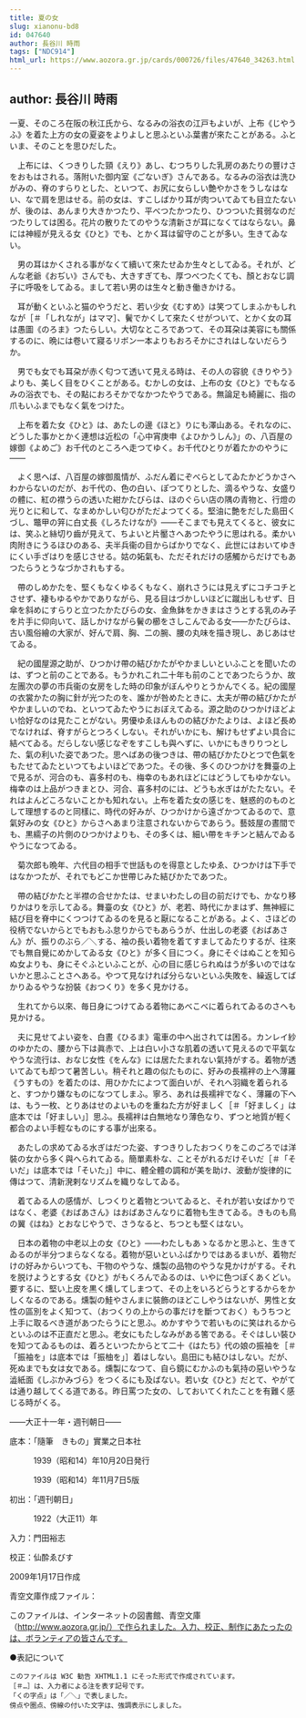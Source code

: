 ```yaml
---
title: 夏の女
slug: xianonu-bd8
id: 047640
author: 長谷川 時雨
tags: ["NDC914"]
html_url: https://www.aozora.gr.jp/cards/000726/files/47640_34263.html
---
```


## author: 長谷川 時雨

一夏、そのころ在阪の秋江氏から、なるみの浴衣の江戸もよいが、上布《じやうふ》を着た上方の女の夏姿をよりよしと思ふといふ葉書が來たことがある。ふといま、そのことを思ひだした。



　上布には、くつきりした頸《えり》あし、むつちりした乳房のあたりの豐けさをおもはされる。落附いた御内室《ごないぎ》さんである。なるみの浴衣は洗ひがみの、脊のすらりとした、といつて、お尻に女らしい艶やかさをうしなはない、なで肩を思はせる。前の女は、すこしばかり耳が肉ついてゐても目立たないが、後のは、あんまり大きかつたり、平べつたかつたり、ひつついた貧弱なのだつたりしては困る。花片の散りたてのやうな清新さが耳になくてはならない。鼻には神經が見える女《ひと》でも、とかく耳は留守のことが多い。生きてゐない。

　男の耳はかくされる事がなくて續いて來たせゐか生々としてゐる。それが、どんな老爺《おぢい》さんでも、大きすぎても、厚つべつたくても、顏とおなじ調子に呼吸をしてゐる。まして若い男のは生々と動き働きかける。

　耳が動くといふと猫のやうだと、若い少女《むすめ》は笑つてしまふかもしれなが［＃「しれなが」はママ］、鬢でかくして來たくせがついて、とかく女の耳は愚圖《のろま》つたらしい。大切なところであつて、その耳朶は美容にも關係するのに、晩には卷いて寢るリボン一本よりもおろそかにされはしないだらうか。

　男でも女でも耳朶が赤く匂つて透いて見える時は、その人の容貌《きりやう》よりも、美しく目をひくことがある。むかしの女は、上布の女《ひと》でもなるみの浴衣でも、その點におろそかでなかつたやうである。無論足も綺麗に、指の爪もいふまでもなく氣をつけた。



　上布を着た女《ひと》は、あたしの邊《ほと》りにも澤山ある。それなのに、どうした事かとかく連想は近松の「心中宵庚申《よひかうしん》」の、八百屋の嫁御《よめご》お千代のところへ走つてゆく。お千代ひとりが着たかのやうに――

　よく思へば、八百屋の嫁御風情が、ふだん着にぞべらとしてゐたかどうかさへわからないのだが、お千代の、色の白い、ぽつてりとした、滴るやうな、女盛りの體に、紅の襟うらの透いた紺かたびらは、ほのぐらい店の隅の青物と、行燈の光りとに和して、なまめかしい匂ひがただよつてくる。堅油に艶をだした島田くづし、鼈甲の笄に白丈長《しろたけなが》――そこまでも見えてくると、彼女には、笑ふと絲切り齒が見えて、ちよいと片靨さへあつたやうに思はれる。柔かい肉附きにうるほひのある、夫半兵衞の目からばかりでなく、此世にはおいてゆきにくい手ざはりを感じさせる。姑の妬氣も、ただそれだけの感觸からだけでもあつたらうとうなづかされもする。



　帶のしめかたを、堅くもなくゆるくもなく、崩れさうには見えずにコチコチとさせず、褄もゆるやかでありながら、見る目はづかしいほどに蹴出しもせず、日傘を斜めにすらりと立つたかたびらの女、金魚鉢をかきまはさうとする乳のみ子を片手に仰向いて、話しかけながら鬢の櫛をさしこんでゐる女――かたびらは、古い風俗繪の大家が、好んで肩、胸、二の腕、腰の丸味を描き現し、あじあはせてゐる。

　紀の國屋源之助が、ひつかけ帶の結びかたがやかましいといふことを聞いたのは、ずつと前のことである。もうかれこれ二十年も前のことであつたらうか、故左團次の夢の市兵衞の女房をした時の印象がぼんやりとうかんでくる。紀の國屋の衣裳かたの胸に針が光つたのを、誰かが咎めたときに、太夫が帶の結びかたがやかましいのでね、といつてゐたやうにおぼえてゐる。源之助のひつかけほどよい恰好なのは見たことがない。男優ゆゑほんものの結びかたよりは、よほど長めでなければ、脊すがらとつろくしない。それがいかにも、解けもせずよい具合に結べてゐる。だらしない感じなぞをすこしも與へずに、いかにもきりりつとした、氣の利いた姿であつた。思へばあの後つきは、帶の結びかたひとつで色氣をもたせてゐたといつてもよいほどであつた。その後、多くのひつかけを舞臺の上で見るが、河合のも、喜多村のも、梅幸のもあれほどにはどうしてもゆかない。梅幸のは上品がつきまとひ、河合、喜多村のには、どうも水ぎはがたたない。それはよんどころないことかも知れない。上布を着た女の感じを、魅惑的のものとして理想するのと同樣に、時代の好みが、ひつかけから遠ざかつてゐるので、意氣好みの女《ひと》からさへあまり注意されないからであらう。藝妓屋の晝間でも、黒繻子の片側のひつかけよりも、その多くは、細い帶をキチンと結んでゐるやうになつてゐる。

　菊次郎も晩年、六代目の相手で世話ものを得意としたゆゑ、ひつかけは下手ではなかつたが、それでもどこか世帶じみた結びかたであつた。



　帶の結びかたと半襟の合せかたは、せまいわたしの目の前だけでも、かなり移りかはりを示してゐる。舞臺の女《ひと》が、老若、時代にかまはず、無神經に結び目を脊中にくつつけてゐるのを見ると厭になることがある。よく、さほどの役柄でないからとでもおもふ怠りからでもあらうが、仕出しの老婆《おばあさん》が、振りのぶら／＼する、袖の長い着物を着てすましてゐたりするが、往來でも無自覺にめかしてゐる女《ひと》が多く目につく。身にそぐはぬことを知らぬ女よりも、身にそぐふといふことが、心の目に感じられぬはうが多いのではないかと思ふことさへある。やつて見なければ分らないといふ失敗を、繰返してばかりゐるやうな扮裝《おつくり》を多く見かける。

　生れてから以來、毎日身につけてゐる着物にあべこべに着られてゐるのさへも見かける。

　夫に見せてよい姿を、白晝《ひるま》電車の中へ出されては困る。カンレイ紗のゆかたの、腰から下は眞赤で、上は白い小さな肌着の透いて見えるので平氣なやうな流行は、おなじ女性《をんな》には居たたまれない氣持がする。着物が透いてゐても却つて暑苦しい。稍それと趣の似たものに、好みの長襦袢の上へ薄羅《うすもの》を着たのは、用ひかたによつて面白いが、それへ羽織を着られると、すつかり嫌なものになつてしまふ。寧ろ、あれは長襦袢でなく、薄羅の下へは、もう一枚、とりあはせのよいものを重ねた方が好ましく［＃「好ましく」は底本では「好ましい」］思ふ。長襦袢は白無地なり薄色なり、ずつと地質が輕く都合のよい手輕なものにする事が出來る。



　あたしの求めてゐる水ぎはだつた姿、すつきりしたおつくりをこのごろでは洋裝の女から多く與へられてゐる。簡單素朴な、ことそがれるだけそいだ［＃「そいだ」は底本では「そいた」］中に、體全體の調和が美を助け、波動が旋律的に傳はつて、清新溌剌なリズムを織りなしてゐる。

　着てゐる人の感情が、しつくりと着物とついてゐると、それが若い女ばかりではなく、老婆《おばあさん》はおばあさんなりに着物も生きてゐる。きものも鳥の翼《はね》とおなじやうで、さうなると、ちつとも堅くはない。

　日本の着物の中老以上の女《ひと》――わたしもあゝなるかと思ふと、生きてゐるのが半分つまらなくなる。着物が惡いといふばかりではあるまいが、着物だけの好みからいつても、干物のやうな、燻製の品物のやうな見かけがする。それを脱けようとする女《ひと》がもくろんでゐるのは、いやに色つぽくあくどい。要するに、堅い上皮を黒く燻してしまつて、その上をいろどらうとするからをかしくなるのである。燻製の鮭やさんまに裝飾のほどこしやうはないが、男性と女性の區別をよく知つて、（おつくりの上からの事だけを斷つておく）もうちつと上手に取るべき道があつたらうにと思ふ。めかすやうで若いものに笑はれるからといふのは不正直だと思ふ。老女にもたしなみがある筈である。そぐはしい裝ひを知つてゐるものは、着ろといつたからとて二十《はたち》代の娘の振袖を［＃「振袖を」は底本では「振柚を」］着はしない。島田にも結ひはしない。だが、死ぬまでも女は女である。燻製になつて、自ら鏡にむかふのも氣持の惡いやうな澁紙面《しぶかみづら》をつくるにも及ばない。若い女《ひと》だとて、やがては通り越してくる道である。昨日罵つた女の、しておいてくれたことを有難く感じる時がくる。

――大正十一年・週刊朝日――













底本：「隨筆　きもの」實業之日本社


　　　1939（昭和14）年10月20日発行

　　　1939（昭和14）年11月7日5版

初出：「週刊朝日」

　　　1922（大正11）年

入力：門田裕志

校正：仙酔ゑびす

2009年1月17日作成

青空文庫作成ファイル：

このファイルは、インターネットの図書館、青空文庫（http://www.aozora.gr.jp/）で作られました。入力、校正、制作にあたったのは、ボランティアの皆さんです。











●表記について


	このファイルは W3C 勧告 XHTML1.1 にそった形式で作成されています。
	［＃…］は、入力者による注を表す記号です。
	「くの字点」は「／＼」で表しました。
	傍点や圏点、傍線の付いた文字は、強調表示にしました。